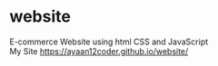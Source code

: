 # website
E-commerce Website using html CSS and JavaScript </br>
My Site https://ayaan12coder.github.io/website/
